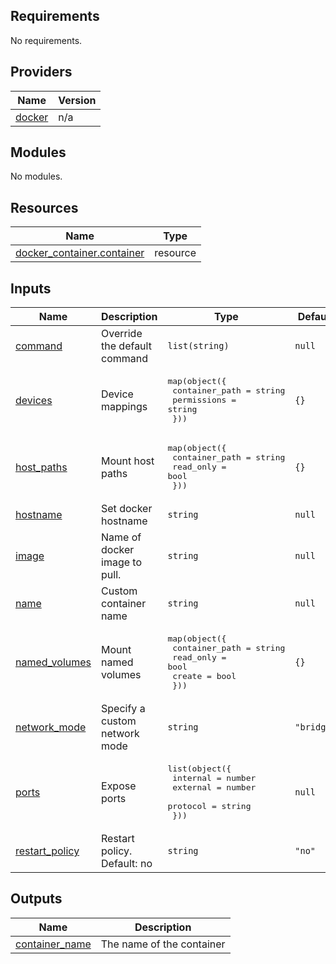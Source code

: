 <!-- BEGIN_TF_DOCS -->
## Requirements

No requirements.

## Providers

| Name | Version |
|------|---------|
| <a name="provider_docker"></a> [docker](#provider\_docker) | n/a |

## Modules

No modules.

## Resources

| Name | Type |
|------|------|
| [docker_container.container](https://registry.terraform.io/providers/kreuzwerker/docker/latest/docs/resources/container) | resource |

## Inputs

| Name | Description | Type | Default | Required |
|------|-------------|------|---------|:--------:|
| <a name="input_command"></a> [command](#input\_command) | Override the default command | `list(string)` | `null` | no |
| <a name="input_devices"></a> [devices](#input\_devices) | Device mappings | <pre>map(object({<br>    container_path = string<br>    permissions    = string<br>  }))</pre> | `{}` | no |
| <a name="input_host_paths"></a> [host\_paths](#input\_host\_paths) | Mount host paths | <pre>map(object({<br>    container_path = string<br>    read_only      = bool<br>  }))</pre> | `{}` | no |
| <a name="input_hostname"></a> [hostname](#input\_hostname) | Set docker hostname | `string` | `null` | no |
| <a name="input_image"></a> [image](#input\_image) | Name of docker image to pull. | `string` | `null` | no |
| <a name="input_name"></a> [name](#input\_name) | Custom container name | `string` | `null` | no |
| <a name="input_named_volumes"></a> [named\_volumes](#input\_named\_volumes) | Mount named volumes | <pre>map(object({<br>    container_path = string<br>    read_only      = bool<br>    create         = bool<br>  }))</pre> | `{}` | no |
| <a name="input_network_mode"></a> [network\_mode](#input\_network\_mode) | Specify a custom network mode | `string` | `"bridge"` | no |
| <a name="input_ports"></a> [ports](#input\_ports) | Expose ports | <pre>list(object({<br>    internal = number<br>    external = number<br>    protocol = string<br>  }))</pre> | `null` | no |
| <a name="input_restart_policy"></a> [restart\_policy](#input\_restart\_policy) | Restart policy. Default: no | `string` | `"no"` | no |

## Outputs

| Name | Description |
|------|-------------|
| <a name="output_container_name"></a> [container\_name](#output\_container\_name) | The name of the container |
<!-- END_TF_DOCS -->
